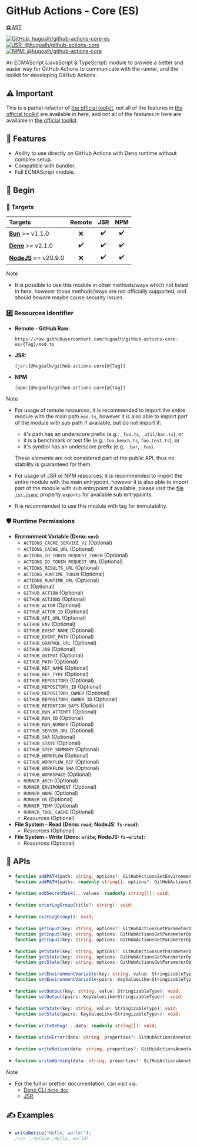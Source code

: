 # GitHub Actions - Core (ES)

[**⚖️** MIT](./LICENSE.md)

[![GitHub: hugoalh/github-actions-core-es](https://img.shields.io/github/v/release/hugoalh/github-actions-core-es?label=hugoalh/github-actions-core-es&labelColor=181717&logo=github&logoColor=ffffff&sort=semver&style=flat "GitHub: hugoalh/github-actions-core-es")](https://github.com/hugoalh/github-actions-core-es)
[![JSR: @hugoalh/github-actions-core](https://img.shields.io/jsr/v/@hugoalh/github-actions-core?label=@hugoalh/github-actions-core&labelColor=F7DF1E&logo=jsr&logoColor=000000&style=flat "JSR: @hugoalh/github-actions-core")](https://jsr.io/@hugoalh/github-actions-core)
[![NPM: @hugoalh/github-actions-core](https://img.shields.io/npm/v/@hugoalh/github-actions-core?label=@hugoalh/github-actions-core&labelColor=CB3837&logo=npm&logoColor=ffffff&style=flat "NPM: @hugoalh/github-actions-core")](https://www.npmjs.com/package/@hugoalh/github-actions-core)

An ECMAScript (JavaScript & TypeScript) module to provide a better and easier way for GitHub Actions to communicate with the runner, and the toolkit for developing GitHub Actions.

## ⚠️ Important

[official-toolkit]: https://github.com/actions/toolkit

This is a partial refactor of [the official toolkit][official-toolkit], not all of the features in [the official toolkit][official-toolkit] are available in here, and not all of the features in here are available in [the official toolkit][official-toolkit].

## 🌟 Features

- Ability to use directly on GitHub Actions with Deno runtime without complex setup.
- Compatible with bundler.
- Full ECMAScript module.

## 🔰 Begin

### 🎯 Targets

| **Targets** | **Remote** | **JSR** | **NPM** |
|:--|:-:|:-:|:-:|
| **[Bun](https://bun.sh/)** >= v1.1.0 | ❌ | ✔️ | ✔️ |
| **[Deno](https://deno.land/)** >= v2.1.0 | ✔️ | ✔️ | ✔️ |
| **[NodeJS](https://nodejs.org/)** >= v20.9.0 | ❌ | ✔️ | ✔️ |

> [!NOTE]
> - It is possible to use this module in other methods/ways which not listed in here, however those methods/ways are not officially supported, and should beware maybe cause security issues.

### #️⃣ Resources Identifier

- **Remote - GitHub Raw:**
  ```
  https://raw.githubusercontent.com/hugoalh/github-actions-core-es/{Tag}/mod.ts
  ```
- **JSR:**
  ```
  [jsr:]@hugoalh/github-actions-core[@{Tag}]
  ```
- **NPM:**
  ```
  [npm:]@hugoalh/github-actions-core[@{Tag}]
  ```

> [!NOTE]
> - For usage of remote resources, it is recommended to import the entire module with the main path `mod.ts`, however it is also able to import part of the module with sub path if available, but do not import if:
>
>   - it's path has an underscore prefix (e.g.: `_foo.ts`, `_util/bar.ts`), or
>   - it is a benchmark or test file (e.g.: `foo.bench.ts`, `foo.test.ts`), or
>   - it's symbol has an underscore prefix (e.g.: `_bar`, `_foo`).
>
>   These elements are not considered part of the public API, thus no stability is guaranteed for them.
> - For usage of JSR or NPM resources, it is recommended to import the entire module with the main entrypoint, however it is also able to import part of the module with sub entrypoint if available, please visit the [file `jsr.jsonc`](./jsr.jsonc) property `exports` for available sub entrypoints.
> - It is recommended to use this module with tag for immutability.

### 🛡️ Runtime Permissions

- **Environment Variable (Deno: `env`):**
  - `ACTIONS_CACHE_SERVICE_V2` (Optional)
  - `ACTIONS_CACHE_URL` (Optional)
  - `ACTIONS_ID_TOKEN_REQUEST_TOKEN` (Optional)
  - `ACTIONS_ID_TOKEN_REQUEST_URL` (Optional)
  - `ACTIONS_RESULTS_URL` (Optional)
  - `ACTIONS_RUNTIME_TOKEN` (Optional)
  - `ACTIONS_RUNTIME_URL` (Optional)
  - `CI` (Optional)
  - `GITHUB_ACTION` (Optional)
  - `GITHUB_ACTIONS` (Optional)
  - `GITHUB_ACTOR` (Optional)
  - `GITHUB_ACTOR_ID` (Optional)
  - `GITHUB_API_URL` (Optional)
  - `GITHUB_ENV` (Optional)
  - `GITHUB_EVENT_NAME` (Optional)
  - `GITHUB_EVENT_PATH` (Optional)
  - `GITHUB_GRAPHQL_URL` (Optional)
  - `GITHUB_JOB` (Optional)
  - `GITHUB_OUTPUT` (Optional)
  - `GITHUB_PATH` (Optional)
  - `GITHUB_REF_NAME` (Optional)
  - `GITHUB_REF_TYPE` (Optional)
  - `GITHUB_REPOSITORY` (Optional)
  - `GITHUB_REPOSITORY_ID` (Optional)
  - `GITHUB_REPOSITORY_OWNER` (Optional)
  - `GITHUB_REPOSITORY_OWNER_ID` (Optional)
  - `GITHUB_RETENTION_DAYS` (Optional)
  - `GITHUB_RUN_ATTEMPT` (Optional)
  - `GITHUB_RUN_ID` (Optional)
  - `GITHUB_RUN_NUMBER` (Optional)
  - `GITHUB_SERVER_URL` (Optional)
  - `GITHUB_SHA` (Optional)
  - `GITHUB_STATE` (Optional)
  - `GITHUB_STEP_SUMMARY` (Optional)
  - `GITHUB_WORKFLOW` (Optional)
  - `GITHUB_WORKFLOW_REF` (Optional)
  - `GITHUB_WORKFLOW_SHA` (Optional)
  - `GITHUB_WORKSPACE` (Optional)
  - `RUNNER_ARCH` (Optional)
  - `RUNNER_ENVIRONMENT` (Optional)
  - `RUNNER_NAME` (Optional)
  - `RUNNER_OS` (Optional)
  - `RUNNER_TEMP` (Optional)
  - `RUNNER_TOOL_CACHE` (Optional)
  - *Resources* (Optional)
- **File System - Read (Deno: `read`; NodeJS: `fs-read`):**
  - *Resources* (Optional)
- **File System - Write (Deno: `write`; NodeJS: `fs-write`):**
  - *Resources* (Optional)

## 🧩 APIs

- ```ts
  function addPATH(path: string, options?: GitHubActionsSetEnvironmentVariableOptions): void;
  function addPATH(paths: readonly string[], options?: GitHubActionsSetEnvironmentVariableOptions): void;
  ```
- ```ts
  function addSecretMask(...values: readonly string[]): void;
  ```
- ```ts
  function enterLogGroup(title?: string): void;
  ```
- ```ts
  function exitLogGroup(): void;
  ```
- ```ts
  function getInput(key: string, options?: GitHubActionsGetParameterOptions & { fallback?: true; require?: false; }): string;
  function getInput(key: string, options: GitHubActionsGetParameterOptions & { require: true; }): string;
  function getInput(key: string, options: GitHubActionsGetParameterOptions & { fallback: false; require?: false; }): string | undefined;
  ```
- ```ts
  function getState(key: string, options?: GitHubActionsGetParameterOptions & { fallback?: true; require?: false; }): string;
  function getState(key: string, options: GitHubActionsGetParameterOptions & { require: true; }): string;
  function getState(key: string, options: GitHubActionsGetParameterOptions & { fallback: false; require?: false; }): string | undefined;
  ```
- ```ts
  function setEnvironmentVariable(key: string, value: StringizableType, options?: GitHubActionsSetEnvironmentVariableOptions): void;
  function setEnvironmentVariable(pairs: KeyValueLike<StringizableType>, options?: GitHubActionsSetEnvironmentVariableOptions): void;
  ```
- ```ts
  function setOutput(key: string, value: StringizableType): void;
  function setOutput(pairs: KeyValueLike<StringizableType>): void;
  ```
- ```ts
  function setState(key: string, value: StringizableType): void;
  function setState(pairs: KeyValueLike<StringizableType>): void;
  ```
- ```ts
  function writeDebug(...data: readonly string[]): void;
  ```
- ```ts
  function writeError(data: string, properties?: GitHubActionsAnnotationProperties): void;
  ```
- ```ts
  function writeNotice(data: string, properties?: GitHubActionsAnnotationProperties): void;
  ```
- ```ts
  function writeWarning(data: string, properties?: GitHubActionsAnnotationProperties): void;
  ```

> [!NOTE]
> - For the full or prettier documentation, can visit via:
>   - [Deno CLI `deno doc`](https://docs.deno.com/runtime/reference/cli/documentation_generator/)
>   - [JSR](https://jsr.io/@hugoalh/github-actions-core)

## ✍️ Examples

- ```ts
  writeNotice("Hello, world!");
  //=> ::notice::Hello, world!
  ```

